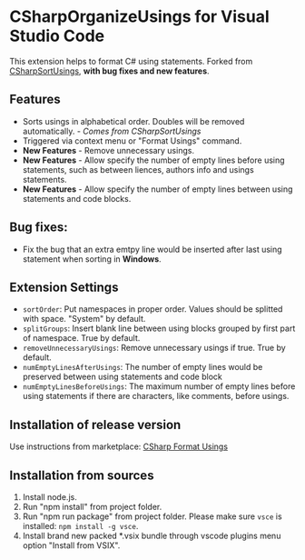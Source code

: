 # CSharpOrganizeUsings for Visual Studio Code
This extension helps to format C# using statements.
Forked from [CSharpSortUsings](https://marketplace.visualstudio.com/items?itemName=jongrant.csharpsortusings), **with bug fixes and new features**.
## Features
 * Sorts usings in alphabetical order. Doubles will be removed automatically. - *Comes from CSharpSortUsings*
 * Triggered via context menu or "Format Usings" command.
 * **New Features** - Remove unnecessary usings.
 * **New Features** - Allow specify the number of empty lines before using statements, such as between liences, authors info and usings statements.
 * **New Features** - Allow specify the number of empty lines between using statements and code blocks.

## Bug fixes:
* Fix the bug that an extra emtpy line would be inserted after last using statement when sorting in **Windows**.

## Extension Settings
* `sortOrder`: Put namespaces in proper order. Values should be splitted with space. "System" by default.
* `splitGroups`: Insert blank line between using blocks grouped by first part of namespace. True by default.
* `removeUnnecessaryUsings`: Remove unnecessary usings if true. True by default.
* `numEmptyLinesAfterUsings`: The number of empty lines would be preserved between using statements and code block
* `numEmptyLinesBeforeUsings`: The maximum number of empty lines before using statements if there are characters, like comments, before usings.

## Installation of release version
Use instructions from marketplace: [CSharp Format Usings](https://marketplace.visualstudio.com/items?itemName=gaoshan0621.csharp-format-usings)

## Installation from sources
1. Install node.js.
2. Run "npm install" from project folder.
3. Run "npm run package" from project folder. Please make sure `vsce` is installed: `npm install -g vsce`.
4. Install brand new packed *.vsix bundle through vscode plugins menu option "Install from VSIX".
